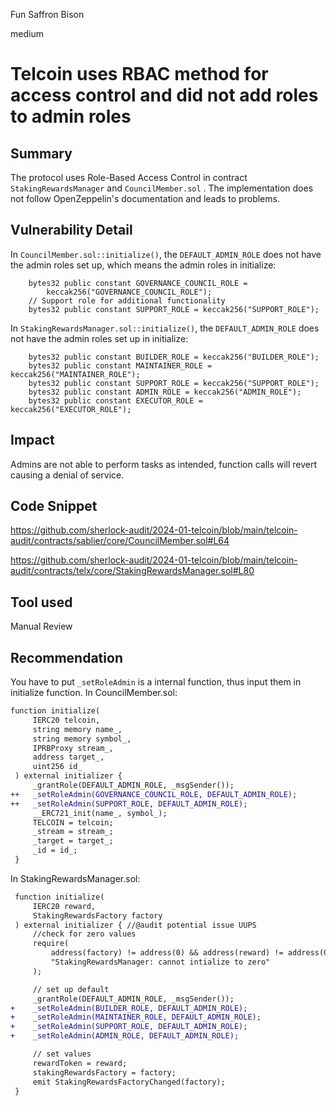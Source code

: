 Fun Saffron Bison

medium

# Telcoin uses RBAC method for access control and did not add roles to admin roles

## Summary
The protocol uses Role-Based Access Control in contract `StakingRewardsManager` and `CouncilMember.sol` . The implementation does not follow OpenZeppelin's documentation and leads to problems.
## Vulnerability Detail
In `CouncilMember.sol::initialize()`, the `DEFAULT_ADMIN_ROLE` does not have the admin roles set up, which means the admin roles in initialize:
```solidity
    bytes32 public constant GOVERNANCE_COUNCIL_ROLE =
        keccak256("GOVERNANCE_COUNCIL_ROLE");
    // Support role for additional functionality
    bytes32 public constant SUPPORT_ROLE = keccak256("SUPPORT_ROLE");
```

In `StakingRewardsManager.sol::initialize()`, the `DEFAULT_ADMIN_ROLE` does not have the admin roles set up in initialize:
```solidity
    bytes32 public constant BUILDER_ROLE = keccak256("BUILDER_ROLE");
    bytes32 public constant MAINTAINER_ROLE = keccak256("MAINTAINER_ROLE");
    bytes32 public constant SUPPORT_ROLE = keccak256("SUPPORT_ROLE");
    bytes32 public constant ADMIN_ROLE = keccak256("ADMIN_ROLE");
    bytes32 public constant EXECUTOR_ROLE = keccak256("EXECUTOR_ROLE");
```

## Impact
Admins are not able to perform tasks as intended, function calls will revert causing a denial of service.
## Code Snippet
https://github.com/sherlock-audit/2024-01-telcoin/blob/main/telcoin-audit/contracts/sablier/core/CouncilMember.sol#L64

https://github.com/sherlock-audit/2024-01-telcoin/blob/main/telcoin-audit/contracts/telx/core/StakingRewardsManager.sol#L80
## Tool used

Manual Review

## Recommendation
You have to put `_setRoleAdmin` is a internal function, thus input them in initialize function.
In CouncilMember.sol:

```diff
function initialize(
     IERC20 telcoin,
     string memory name_,
     string memory symbol_,
     IPRBProxy stream_,
     address target_,
     uint256 id_
 ) external initializer {
     _grantRole(DEFAULT_ADMIN_ROLE, _msgSender()); 
++   _setRoleAdmin(GOVERNANCE_COUNCIL_ROLE, DEFAULT_ADMIN_ROLE);
++   _setRoleAdmin(SUPPORT_ROLE, DEFAULT_ADMIN_ROLE);
     __ERC721_init(name_, symbol_);
     TELCOIN = telcoin;
     _stream = stream_;
     _target = target_;
     _id = id_;
 }

```
In StakingRewardsManager.sol:
```diff
 function initialize(
     IERC20 reward,
     StakingRewardsFactory factory
 ) external initializer { //@audit potential issue UUPS
     //check for zero values
     require(
         address(factory) != address(0) && address(reward) != address(0),
         "StakingRewardsManager: cannot intialize to zero"
     );

     // set up default
     _grantRole(DEFAULT_ADMIN_ROLE, _msgSender());
+    _setRoleAdmin(BUILDER_ROLE, DEFAULT_ADMIN_ROLE);
+    _setRoleAdmin(MAINTAINER_ROLE, DEFAULT_ADMIN_ROLE);
+    _setRoleAdmin(SUPPORT_ROLE, DEFAULT_ADMIN_ROLE);
+    _setRoleAdmin(ADMIN_ROLE, DEFAULT_ADMIN_ROLE);

     // set values
     rewardToken = reward;
     stakingRewardsFactory = factory;
     emit StakingRewardsFactoryChanged(factory);
 }
```
